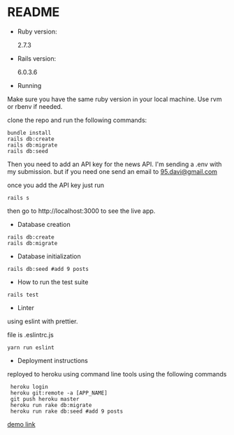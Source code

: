 # README

- Ruby version:

  2.7.3

- Rails version:

  6.0.3.6

- Running

Make sure you have the same ruby version in your local machine. Use rvm or rbenv if needed.

clone the repo and run the following commands:

```shell
bundle install
rails db:create
rails db:migrate
rails db:seed
```

Then you need to add an API key for the news API. I'm sending a .env with my submission. but if you need one send an email to 95.davi@gmail.com

once you add the API key just run

```shell
rails s
```

then go to http://localhost:3000 to see the live app.

- Database creation

```shell
rails db:create
rails db:migrate
```

- Database initialization

```shell
rails db:seed #add 9 posts
```

- How to run the test suite

```shell
rails test
```

- Linter

using eslint with prettier.

file is .eslintrc.js

```shell
yarn run eslint
```

- Deployment instructions

reployed to heroku using command line tools using the following commands

```shell
 heroku login
 heroku git:remote -a [APP_NAME]
 git push heroku master
 heroku run rake db:migrate
 heroku run rake db:seed #add 9 posts
```

[demo link](https://blog-rails-react-dc.herokuapp.com/)
